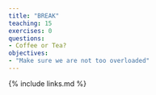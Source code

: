 ```yaml
---
title: "BREAK"
teaching: 15
exercises: 0
questions:
- Coffee or Tea?
objectives:
- "Make sure we are not too overloaded"
---
```



{% include links.md %}
